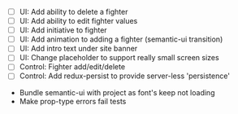 - [ ] UI: Add ability to delete a fighter
- [ ] UI: Add ability to edit fighter values
- [ ] UI: Add initiative to fighter
- [ ] UI: Add animation to adding a fighter (semantic-ui transition)
- [ ] UI: Add intro text under site banner
- [ ] UI: Change placeholder to support really small screen sizes
- [ ] Control: Fighter add/edit/delete
- [ ] Control: Add redux-persist to provide server-less 'persistence'

- Bundle semantic-ui with project as font's keep not loading
- Make prop-type errors fail tests
